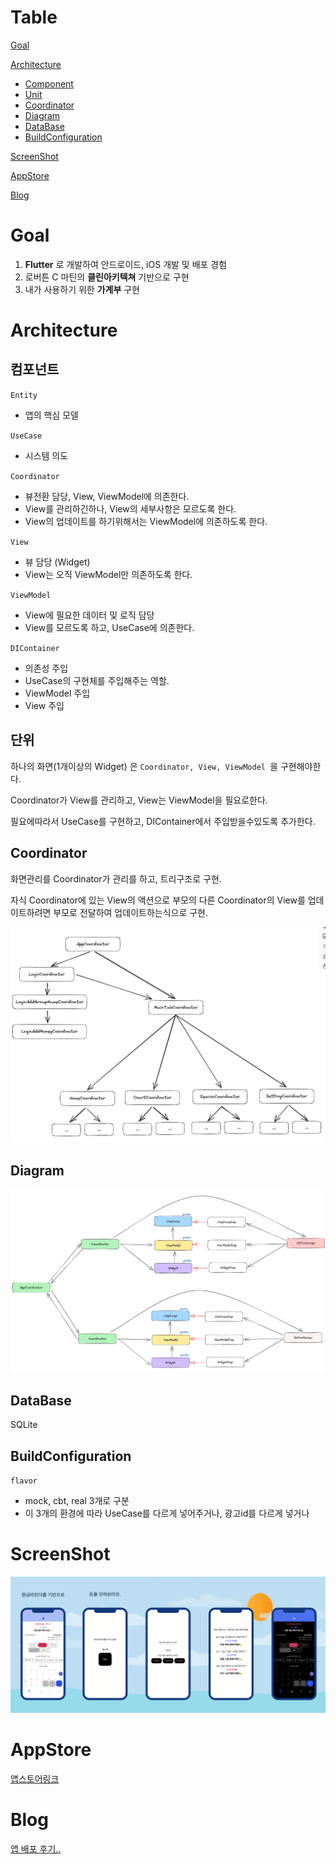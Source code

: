 
# Table
[Goal](#Goal)

[Architecture](#Architecture)
- [Component](#컴포넌트)
- [Unit](#단위)
- [Coordinator](#Coordinator)
- [Diagram](#Diagram)
- [DataBase](#DataBase)
- [BuildConfiguration](#BuildConfiguration)

[ScreenShot](#ScreenShot)

[AppStore](#AppStore)

[Blog](#Blog)


# Goal 
1. **Flutter** 로 개발하여 안드로이드, iOS 개발 및 배포 경험
2. 로버튼 C 마틴의 **클린아키텍쳐** 기반으로 구현
3. 내가 사용하기 위한 **가계부** 구현

# Architecture

## 컴포넌트 
` Entity `
- 앱의 핵심 모델 

` UseCase `
- 시스템 의도

` Coordinator `
- 뷰전환 담당, View, ViewModel에 의존한다. 
- View를 관리하긴하나, View의 세부사항은 모르도록 한다. 
- View의 업데이트를 하기위해서는 ViewModel에 의존하도록 한다. 

` View `
- 뷰 담당 (Widget)
- View는 오직 ViewModel만 의존하도록 한다. 

` ViewModel `
- View에 필요한 데이터 및 로직 담당
- View를 모르도록 하고, UseCase에 의존한다. 

` DIContainer `
- 의존성 주입
- UseCase의 구현체를 주입해주는 역할.  
- ViewModel 주입
- View 주입 

## 단위
하나의 화면(1개이상의 Widget) 은 `Coordinator, View, ViewModel `을 구현해야한다. 

Coordinator가 View를 관리하고, View는 ViewModel을 필요로한다. 

필요에따라서 UseCase를 구현하고, DIContainer에서 주입받을수있도록 추가한다.

## Coordinator 
화면관리를 Coordinator가 관리를 하고, 트리구조로 구현.

자식 Coordinator에 있는 View의 액션으로 부모의 다른 Coordinator의 View를 업데이트하려면 부모로 전달하여 업데이트하는식으로 구현.

![Coordinator](READMESource/coordinator.png)

## Diagram 
![diagram](READMESource/diagram.png)

## DataBase
SQLite

## BuildConfiguration
` flavor ` 
- mock, cbt, real  3개로 구분 
- 이 3개의 환경에 따라 UseCase를 다르게 넣어주거나, 광고id를 다르게 넣거나 

# ScreenShot 

![screenshot](READMESource/screenshot.png)

# AppStore
[앱스토어링크](https://apps.apple.com/kr/app/%EB%A8%B8%EB%8B%88%EC%B1%8C%EB%A6%B0%EC%A7%80/id6504971575)

# Blog 
[앱 배포 후기..](https://vapor3965.tistory.com/118)

